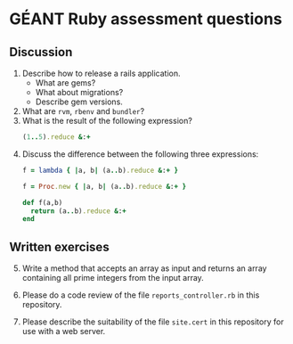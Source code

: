 # GÉANT Ruby assessment questions

## Discussion

1. Describe how to release a rails application.
   * What are gems?
   * What about migrations?
   * Describe gem versions.
2. What are `rvm`, `rbenv` and `bundler`?
3. What is the result of the following expression?
   ```ruby
   (1..5).reduce &:+
    ```
4. Discuss the difference between the following three expressions:
    ```ruby
    f = lambda { |a, b| (a..b).reduce &:+ }

    f = Proc.new { |a, b| (a..b).reduce &:+ }

    def f(a,b)
      return (a..b).reduce &:+
    end
    ```

## Written exercises

5. Write a method that accepts an array as input and
   returns an array containing all prime integers
   from the input array.

6. Please do a code review of the file
   `reports_controller.rb` in this repository.

7. Please describe the suitability of the file
   `site.cert` in this repository for use
   with a web server.